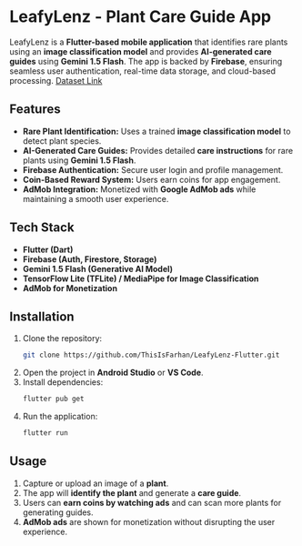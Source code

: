 # LeafyLenz - Plant Care Guide App

LeafyLenz is a **Flutter-based mobile application** that identifies rare plants using an **image classification model** and provides **AI-generated care guides** using **Gemini 1.5 Flash**. The app is backed by **Firebase**, ensuring seamless user authentication, real-time data storage, and cloud-based processing.
[Dataset Link](https://www.kaggle.com/datasets/marquis03/flower-classification)  


## Features
- **Rare Plant Identification:** Uses a trained **image classification model** to detect plant species.
- **AI-Generated Care Guides:** Provides detailed **care instructions** for rare plants using **Gemini 1.5 Flash**.
- **Firebase Authentication:** Secure user login and profile management.
- **Coin-Based Reward System:** Users earn coins for app engagement.
- **AdMob Integration:** Monetized with **Google AdMob ads** while maintaining a smooth user experience.

## Tech Stack
- **Flutter (Dart)**
- **Firebase (Auth, Firestore, Storage)**
- **Gemini 1.5 Flash (Generative AI Model)**
- **TensorFlow Lite (TFLite) / MediaPipe for Image Classification**
- **AdMob for Monetization**

## Installation
1. Clone the repository:
   ```sh
   git clone https://github.com/ThisIsFarhan/LeafyLenz-Flutter.git
   ```
2. Open the project in **Android Studio** or **VS Code**.
3. Install dependencies:
   ```sh
   flutter pub get
   ```
4. Run the application:
   ```sh
   flutter run
   ```

## Usage
1. Capture or upload an image of a **plant**.
2. The app will **identify the plant** and generate a **care guide**.
3. Users can **earn coins by watching ads** and can scan more plants for generating guides.
4. **AdMob ads** are shown for monetization without disrupting the user experience.

